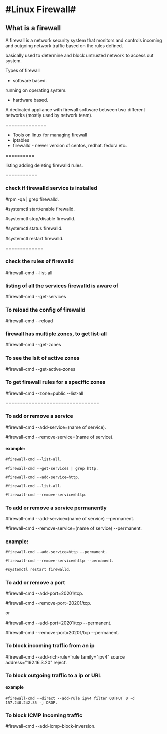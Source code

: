#Linux Firewall#
===============
## What is a firewall

A firewall is a network security system that monitors and controls incoming and outgoing network
traffic based on the rules defined.

basically used to determine and block untrusted network to access out system.

Types of firewall

+ software based.
  
running on operating system.

+ hardware based.

A dedicated appliance with firewall software between two different networks (mostly used by network team).

==============
- Tools on linux for managing firewall
- iptables
- firewalld - newer version of centos, redhat. fedora etc.

==========

listing adding deleting firewalld rules.

===========

### check if firewalld service is installed 

#rpm -qa | grep firewalld.

#systemctl start/enable firewalld.

#systemctl stop/disable firewalld.

#systemctl status firewalld.

#systemctl restart firewalld.


=============

### check the rules of firewalld

#firewall-cmd --list-all

### listing of all the services firewalld is aware of 

#firewall-cmd --get-services

### To reload the config of firewalld

#firewall-cmd --reload

### firewall has multiple zones, to get list-all

#firewall-cmd --get-zones

### To see the lsit of active zones

#firewall-cmd --get-active-zones

### To get firewall rules for a specific zones

#firewall-cmd --zone=public --list-all

================================

### To add or remove a service

#firewall-cmd --add-service=(name of service).

#firewall-cmd --remove-service=(name of service).

#### example:
	#firewall-cmd --list-all.
 
	#firewall-cmd --get-services | grep http.
 
	#firewall-cmd --add-service=http.
 
	#firewall-cmd --list-all.
 
	#firewall-cmd --remove-service=http.
	
### To add or remove a service permanently 

#firewall-cmd --add-service=(name of service) --permanent.

#firewall-cmd --remove-service=(name of service) --permanent.

### example:

	#firewall-cmd --add-service=http --permanent.
 
	#firewall-cmd --remove-service=http --permanent.
 
	#systemctl restart firewalld.
 
	
### To add or remove a port

#firewall-cmd --add-port=20201/tcp.

#firewall-cmd --remove-port=20201/tcp.

or

#firewall-cmd --add-port=20201/tcp --permanent.

#firewall-cmd --remove-port=20201/tcp --permanent.


### To block incoming traffic from an ip 

#firewall-cmd --add-rich-rule='rule family="ipv4" source address="192.16.3.20" reject'.
 
### To block outgoing traffic to a ip or URL

#### example

	#firewall-cmd --direct --add-rule ipv4 filter OUTPUT 0 -d 157.240.242.35 -j DROP.
	
### To block ICMP incoming traffic

#firewall-cmd --add-icmp-block-inversion.



